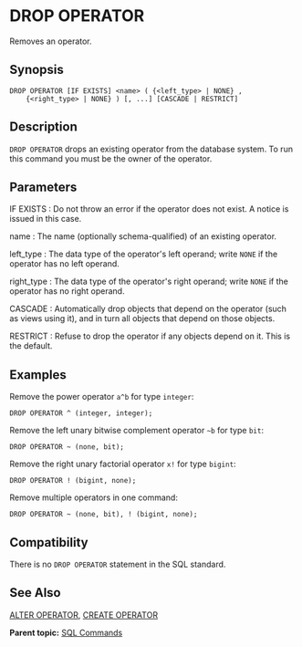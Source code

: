 # DROP OPERATOR 

Removes an operator.

## <a id="section2"></a>Synopsis 

``` {#sql_command_synopsis}
DROP OPERATOR [IF EXISTS] <name> ( {<left_type> | NONE} , 
    {<right_type> | NONE} ) [, ...] [CASCADE | RESTRICT]
```

## <a id="section3"></a>Description 

`DROP OPERATOR` drops an existing operator from the database system. To run this command you must be the owner of the operator.

## <a id="section4"></a>Parameters 

IF EXISTS
:   Do not throw an error if the operator does not exist. A notice is issued in this case.

name
:   The name \(optionally schema-qualified\) of an existing operator.

left\_type
:   The data type of the operator's left operand; write `NONE` if the operator has no left operand.

right\_type
:   The data type of the operator's right operand; write `NONE` if the operator has no right operand.

CASCADE
:   Automatically drop objects that depend on the operator \(such as views using it\), and in turn all objects that depend on those objects.

RESTRICT
:   Refuse to drop the operator if any objects depend on it. This is the default.

## <a id="section5"></a>Examples 

Remove the power operator `a^b` for type `integer`:

```
DROP OPERATOR ^ (integer, integer);
```

Remove the left unary bitwise complement operator `~b` for type `bit`:

```
DROP OPERATOR ~ (none, bit);
```

Remove the right unary factorial operator `x!` for type `bigint`:

```
DROP OPERATOR ! (bigint, none);
```

Remove multiple operators in one command:

```
DROP OPERATOR ~ (none, bit), ! (bigint, none);
```

## <a id="section6"></a>Compatibility 

There is no `DROP OPERATOR` statement in the SQL standard.

## <a id="section7"></a>See Also 

[ALTER OPERATOR](ALTER_OPERATOR.html), [CREATE OPERATOR](CREATE_OPERATOR.html)

**Parent topic:** [SQL Commands](../sql_commands/sql_ref.html)

